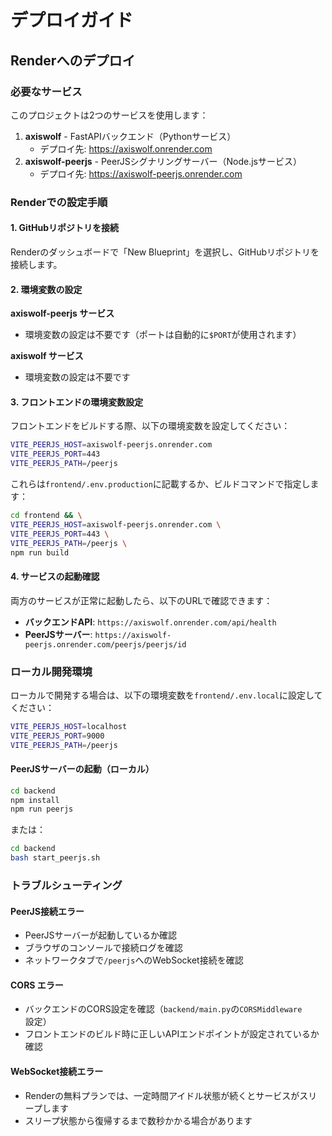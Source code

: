 # デプロイガイド

## Renderへのデプロイ

### 必要なサービス

このプロジェクトは2つのサービスを使用します：

1. **axiswolf** - FastAPIバックエンド（Pythonサービス）
   - デプロイ先: https://axiswolf.onrender.com
2. **axiswolf-peerjs** - PeerJSシグナリングサーバー（Node.jsサービス）
   - デプロイ先: https://axiswolf-peerjs.onrender.com

### Renderでの設定手順

#### 1. GitHubリポジトリを接続

Renderのダッシュボードで「New Blueprint」を選択し、GitHubリポジトリを接続します。

#### 2. 環境変数の設定

**axiswolf-peerjs サービス**
- 環境変数の設定は不要です（ポートは自動的に`$PORT`が使用されます）

**axiswolf サービス**
- 環境変数の設定は不要です

#### 3. フロントエンドの環境変数設定

フロントエンドをビルドする際、以下の環境変数を設定してください：

```bash
VITE_PEERJS_HOST=axiswolf-peerjs.onrender.com
VITE_PEERJS_PORT=443
VITE_PEERJS_PATH=/peerjs
```

これらは`frontend/.env.production`に記載するか、ビルドコマンドで指定します：

```bash
cd frontend && \
VITE_PEERJS_HOST=axiswolf-peerjs.onrender.com \
VITE_PEERJS_PORT=443 \
VITE_PEERJS_PATH=/peerjs \
npm run build
```

#### 4. サービスの起動確認

両方のサービスが正常に起動したら、以下のURLで確認できます：

- **バックエンドAPI**: `https://axiswolf.onrender.com/api/health`
- **PeerJSサーバー**: `https://axiswolf-peerjs.onrender.com/peerjs/peerjs/id`

### ローカル開発環境

ローカルで開発する場合は、以下の環境変数を`frontend/.env.local`に設定してください：

```bash
VITE_PEERJS_HOST=localhost
VITE_PEERJS_PORT=9000
VITE_PEERJS_PATH=/peerjs
```

#### PeerJSサーバーの起動（ローカル）

```bash
cd backend
npm install
npm run peerjs
```

または：

```bash
cd backend
bash start_peerjs.sh
```

### トラブルシューティング

#### PeerJS接続エラー

- PeerJSサーバーが起動しているか確認
- ブラウザのコンソールで接続ログを確認
- ネットワークタブで`/peerjs`へのWebSocket接続を確認

#### CORS エラー

- バックエンドのCORS設定を確認（`backend/main.py`の`CORSMiddleware`設定）
- フロントエンドのビルド時に正しいAPIエンドポイントが設定されているか確認

#### WebSocket接続エラー

- Renderの無料プランでは、一定時間アイドル状態が続くとサービスがスリープします
- スリープ状態から復帰するまで数秒かかる場合があります
